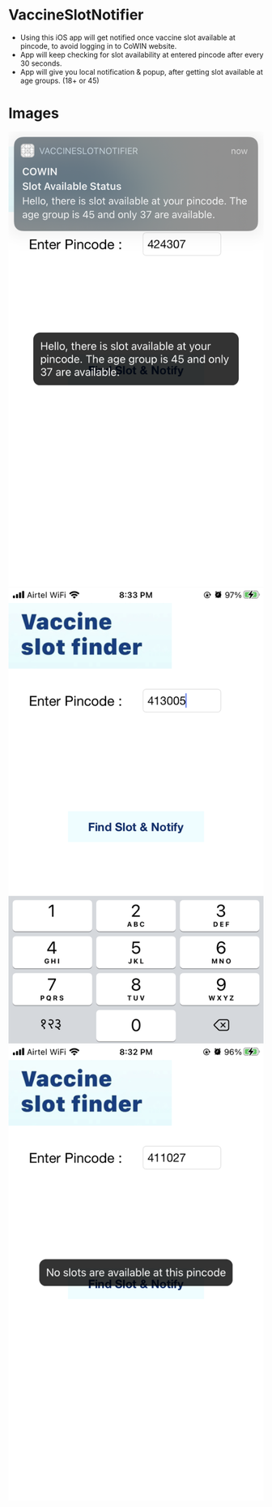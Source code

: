 # VaccineSlotNotifier
- Using this iOS app will get notified once vaccine slot available at pincode, to avoid logging in to CoWIN website.
- App will keep checking for slot availability at entered pincode after every 30 seconds. 
- App will give you local notification & popup, after getting slot available at age groups. (18+ or 45)

# Images 
![](Images/IMG3.PNG)
![](Images/IMG2.PNG)
![](Images/IMG1.PNG)
